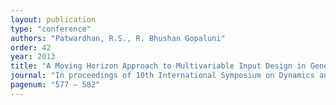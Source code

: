```yaml
---
layout: publication
type: "conference"
authors: "Patwardhan, R.S., R. Bhushan Gopaluni"
order: 42
year: 2013
title: "A Moving Horizon Approach to Multivariable Input Design in General Linear Systems with Constraints"
journal: "In proceedings of 10th International Symposium on Dynamics and Control of Process Systems (DYCOPS), Mumbai, India"
pagenum: "577 – 582"
---
```

